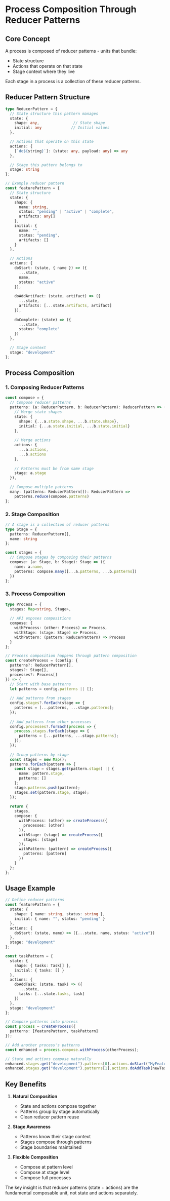 # Process Composition Through Reducer Patterns

## Core Concept

A process is composed of reducer patterns - units that bundle:
- State structure
- Actions that operate on that state
- Stage context where they live

Each stage in a process is a collection of these reducer patterns.

## Reducer Pattern Structure

```typescript
type ReducerPattern = {
  // State structure this pattern manages
  state: {
    shape: any,               // State shape
    initial: any             // Initial values
  },

  // Actions that operate on this state
  actions: {
    [`do${string}`]: (state: any, payload: any) => any
  },

  // Stage this pattern belongs to
  stage: string
};

// Example reducer pattern
const featurePattern = {
  // State structure
  state: {
    shape: {
      name: string,
      status: "pending" | "active" | "complete",
      artifacts: any[]
    },
    initial: {
      name: "",
      status: "pending",
      artifacts: []
    }
  },

  // Actions
  actions: {
    doStart: (state, { name }) => ({
      ...state,
      name,
      status: "active"
    }),
    
    doAddArtifact: (state, artifact) => ({
      ...state,
      artifacts: [...state.artifacts, artifact]
    }),
    
    doComplete: (state) => ({
      ...state,
      status: "complete"
    })
  },

  // Stage context
  stage: "development"
};
```

## Process Composition

### 1. Composing Reducer Patterns
```typescript
const compose = {
  // Compose reducer patterns
  patterns: (a: ReducerPattern, b: ReducerPattern): ReducerPattern => ({
    // Merge state shapes
    state: {
      shape: {...a.state.shape, ...b.state.shape},
      initial: {...a.state.initial, ...b.state.initial}
    },
    
    // Merge actions
    actions: {
      ...a.actions,
      ...b.actions
    },
    
    // Patterns must be from same stage
    stage: a.stage
  }),

  // Compose multiple patterns
  many: (patterns: ReducerPattern[]): ReducerPattern => 
    patterns.reduce(compose.patterns)
};
```

### 2. Stage Composition
```typescript
// A stage is a collection of reducer patterns
type Stage = {
  patterns: ReducerPattern[],
  name: string
};

const stages = {
  // Compose stages by composing their patterns
  compose: (a: Stage, b: Stage): Stage => ({
    name: a.name,
    patterns: compose.many([...a.patterns, ...b.patterns])
  })
};
```

### 3. Process Composition
```typescript
type Process = {
  stages: Map<string, Stage>,
  
  // API exposes compositions
  compose: {
    withProcess: (other: Process) => Process,
    withStage: (stage: Stage) => Process,
    withPattern: (pattern: ReducerPattern) => Process
  }
};

// Process composition happens through pattern composition
const createProcess = (config: {
  patterns?: ReducerPattern[],
  stages?: Stage[],
  processes?: Process[]
}) => {
  // Start with base patterns
  let patterns = config.patterns || [];
  
  // Add patterns from stages
  config.stages?.forEach(stage => {
    patterns = [...patterns, ...stage.patterns];
  });
  
  // Add patterns from other processes
  config.processes?.forEach(process => {
    process.stages.forEach(stage => {
      patterns = [...patterns, ...stage.patterns];
    });
  });
  
  // Group patterns by stage
  const stages = new Map();
  patterns.forEach(pattern => {
    const stage = stages.get(pattern.stage) || { 
      name: pattern.stage, 
      patterns: []
    };
    stage.patterns.push(pattern);
    stages.set(pattern.stage, stage);
  });
  
  return {
    stages,
    compose: {
      withProcess: (other) => createProcess({
        processes: [other]
      }),
      withStage: (stage) => createProcess({
        stages: [stage]
      }),
      withPattern: (pattern) => createProcess({
        patterns: [pattern]
      })
    }
  };
};
```

## Usage Example

```typescript
// Define reducer patterns
const featurePattern = {
  state: {
    shape: { name: string, status: string },
    initial: { name: "", status: "pending" }
  },
  actions: {
    doStart: (state, name) => ({...state, name, status: "active"})
  },
  stage: "development"
};

const taskPattern = {
  state: {
    shape: { tasks: Task[] },
    initial: { tasks: [] }
  },
  actions: {
    doAddTask: (state, task) => ({
      ...state,
      tasks: [...state.tasks, task]
    })
  },
  stage: "development"
};

// Compose patterns into process
const process = createProcess({
  patterns: [featurePattern, taskPattern]
});

// Add another process's patterns
const enhanced = process.compose.withProcess(otherProcess);

// State and actions compose naturally
enhanced.stages.get("development").patterns[0].actions.doStart("MyFeature");
enhanced.stages.get("development").patterns[1].actions.doAddTask(newTask);
```

## Key Benefits

1. **Natural Composition**
   - State and actions compose together
   - Patterns group by stage automatically
   - Clean reducer pattern reuse

2. **Stage Awareness**
   - Patterns know their stage context
   - Stages compose through patterns
   - Stage boundaries maintained

3. **Flexible Composition**
   - Compose at pattern level
   - Compose at stage level
   - Compose full processes

The key insight is that reducer patterns (state + actions) are the fundamental composable unit, not state and actions separately.
